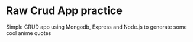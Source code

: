 # Raw Crud App practice

Simple CRUD app using Mongodb, Express and Node.js to generate some cool anime quotes
